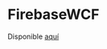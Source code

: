 # FirebaseWCF

Disponible [aquí](https://firebasewcf20211114195847.azurewebsites.net/WSFirebase.svc?wsdl)
